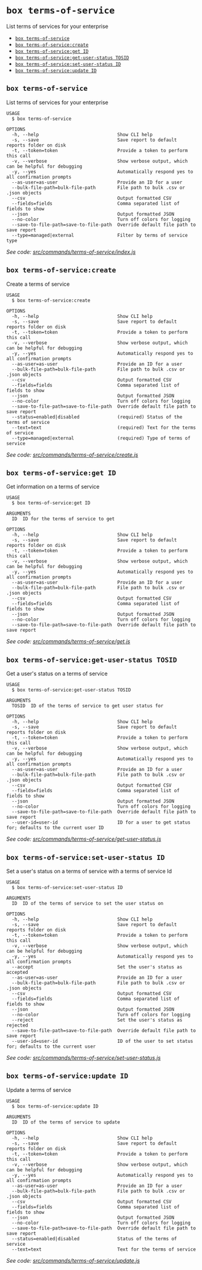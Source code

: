 `box terms-of-service`
======================

List terms of services for your enterprise

* [`box terms-of-service`](#box-terms-of-service)
* [`box terms-of-service:create`](#box-terms-of-servicecreate)
* [`box terms-of-service:get ID`](#box-terms-of-serviceget-id)
* [`box terms-of-service:get-user-status TOSID`](#box-terms-of-serviceget-user-status-tosid)
* [`box terms-of-service:set-user-status ID`](#box-terms-of-serviceset-user-status-id)
* [`box terms-of-service:update ID`](#box-terms-of-serviceupdate-id)

## `box terms-of-service`

List terms of services for your enterprise

```
USAGE
  $ box terms-of-service

OPTIONS
  -h, --help                             Show CLI help
  -s, --save                             Save report to default reports folder on disk
  -t, --token=token                      Provide a token to perform this call
  -v, --verbose                          Show verbose output, which can be helpful for debugging
  -y, --yes                              Automatically respond yes to all confirmation prompts
  --as-user=as-user                      Provide an ID for a user
  --bulk-file-path=bulk-file-path        File path to bulk .csv or .json objects
  --csv                                  Output formatted CSV
  --fields=fields                        Comma separated list of fields to show
  --json                                 Output formatted JSON
  --no-color                             Turn off colors for logging
  --save-to-file-path=save-to-file-path  Override default file path to save report
  --type=managed|external                Filter by terms of service type
```

_See code: [src/commands/terms-of-service/index.js](https://github.com/box/boxcli/blob/v2.2.0/src/commands/terms-of-service/index.js)_

## `box terms-of-service:create`

Create a terms of service

```
USAGE
  $ box terms-of-service:create

OPTIONS
  -h, --help                             Show CLI help
  -s, --save                             Save report to default reports folder on disk
  -t, --token=token                      Provide a token to perform this call
  -v, --verbose                          Show verbose output, which can be helpful for debugging
  -y, --yes                              Automatically respond yes to all confirmation prompts
  --as-user=as-user                      Provide an ID for a user
  --bulk-file-path=bulk-file-path        File path to bulk .csv or .json objects
  --csv                                  Output formatted CSV
  --fields=fields                        Comma separated list of fields to show
  --json                                 Output formatted JSON
  --no-color                             Turn off colors for logging
  --save-to-file-path=save-to-file-path  Override default file path to save report
  --status=enabled|disabled              (required) Status of the terms of service
  --text=text                            (required) Text for the terms of service
  --type=managed|external                (required) Type of terms of service
```

_See code: [src/commands/terms-of-service/create.js](https://github.com/box/boxcli/blob/v2.2.0/src/commands/terms-of-service/create.js)_

## `box terms-of-service:get ID`

Get information on a terms of service

```
USAGE
  $ box terms-of-service:get ID

ARGUMENTS
  ID  ID for the terms of service to get

OPTIONS
  -h, --help                             Show CLI help
  -s, --save                             Save report to default reports folder on disk
  -t, --token=token                      Provide a token to perform this call
  -v, --verbose                          Show verbose output, which can be helpful for debugging
  -y, --yes                              Automatically respond yes to all confirmation prompts
  --as-user=as-user                      Provide an ID for a user
  --bulk-file-path=bulk-file-path        File path to bulk .csv or .json objects
  --csv                                  Output formatted CSV
  --fields=fields                        Comma separated list of fields to show
  --json                                 Output formatted JSON
  --no-color                             Turn off colors for logging
  --save-to-file-path=save-to-file-path  Override default file path to save report
```

_See code: [src/commands/terms-of-service/get.js](https://github.com/box/boxcli/blob/v2.2.0/src/commands/terms-of-service/get.js)_

## `box terms-of-service:get-user-status TOSID`

Get a user's status on a terms of service

```
USAGE
  $ box terms-of-service:get-user-status TOSID

ARGUMENTS
  TOSID  ID of the terms of service to get user status for

OPTIONS
  -h, --help                             Show CLI help
  -s, --save                             Save report to default reports folder on disk
  -t, --token=token                      Provide a token to perform this call
  -v, --verbose                          Show verbose output, which can be helpful for debugging
  -y, --yes                              Automatically respond yes to all confirmation prompts
  --as-user=as-user                      Provide an ID for a user
  --bulk-file-path=bulk-file-path        File path to bulk .csv or .json objects
  --csv                                  Output formatted CSV
  --fields=fields                        Comma separated list of fields to show
  --json                                 Output formatted JSON
  --no-color                             Turn off colors for logging
  --save-to-file-path=save-to-file-path  Override default file path to save report
  --user-id=user-id                      ID for a user to get status for; defaults to the current user ID
```

_See code: [src/commands/terms-of-service/get-user-status.js](https://github.com/box/boxcli/blob/v2.2.0/src/commands/terms-of-service/get-user-status.js)_

## `box terms-of-service:set-user-status ID`

Set a user's status on a terms of service with a terms of service Id

```
USAGE
  $ box terms-of-service:set-user-status ID

ARGUMENTS
  ID  ID of the terms of service to set the user status on

OPTIONS
  -h, --help                             Show CLI help
  -s, --save                             Save report to default reports folder on disk
  -t, --token=token                      Provide a token to perform this call
  -v, --verbose                          Show verbose output, which can be helpful for debugging
  -y, --yes                              Automatically respond yes to all confirmation prompts
  --accept                               Set the user's status as accepted
  --as-user=as-user                      Provide an ID for a user
  --bulk-file-path=bulk-file-path        File path to bulk .csv or .json objects
  --csv                                  Output formatted CSV
  --fields=fields                        Comma separated list of fields to show
  --json                                 Output formatted JSON
  --no-color                             Turn off colors for logging
  --reject                               Set the user's status as rejected
  --save-to-file-path=save-to-file-path  Override default file path to save report
  --user-id=user-id                      ID of the user to set status for; defaults to the current user
```

_See code: [src/commands/terms-of-service/set-user-status.js](https://github.com/box/boxcli/blob/v2.2.0/src/commands/terms-of-service/set-user-status.js)_

## `box terms-of-service:update ID`

Update a terms of service

```
USAGE
  $ box terms-of-service:update ID

ARGUMENTS
  ID  ID of the terms of service to update

OPTIONS
  -h, --help                             Show CLI help
  -s, --save                             Save report to default reports folder on disk
  -t, --token=token                      Provide a token to perform this call
  -v, --verbose                          Show verbose output, which can be helpful for debugging
  -y, --yes                              Automatically respond yes to all confirmation prompts
  --as-user=as-user                      Provide an ID for a user
  --bulk-file-path=bulk-file-path        File path to bulk .csv or .json objects
  --csv                                  Output formatted CSV
  --fields=fields                        Comma separated list of fields to show
  --json                                 Output formatted JSON
  --no-color                             Turn off colors for logging
  --save-to-file-path=save-to-file-path  Override default file path to save report
  --status=enabled|disabled              Status of the terms of service
  --text=text                            Text for the terms of service
```

_See code: [src/commands/terms-of-service/update.js](https://github.com/box/boxcli/blob/v2.2.0/src/commands/terms-of-service/update.js)_
